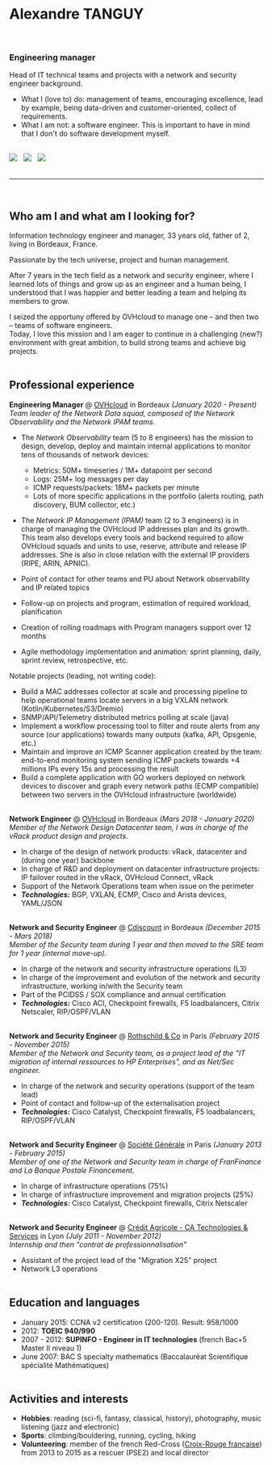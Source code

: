 # Alexandre TANGUY
<br> 

### Engineering manager

Head of IT technical teams and projects with a network and security engineer background.<br>

  - What I (love to) do: management of teams, encouraging excellence, lead by example, being data-driven and customer-oriented, collect of requirements.<br>
  - What I am not: a software engineer. This is important to have in mind that I don't do software development myself.<br ><br>

[![](https://img.shields.io/badge/PDF-267CB9?style=for-the-badge&logo=docusign)](https://github.com/hikatanguy/cv/raw/main/out/cv_alexandre_tanguy.pdf) &nbsp; [![](https://img.shields.io/badge/Email-267CB9?style=for-the-badge&logo=maildotru)](mailto:alexandre@tanguy.pro) &nbsp; [![](https://img.shields.io/badge/LinkedIn-267CB9?style=for-the-badge&logo=linkedin)](https://www.linkedin.com/in/alexandretanguy/) <br><br>

---

<br>

## Who am I and what am I looking for?
Information technology engineer and manager, 33 years old, father of 2, living in Bordeaux, France.

Passionate by the tech universe, project and human management.

After 7 years in the tech field as a network and security engineer, where I learned lots of things and grow up as an engineer and a human being, I understood that I was happier and better leading a team and helping its members to grow. 

I seized the opportuny offered by OVHcloud to manage one – and then two – teams of software engineers.<br>
Today, I love this mission and I am eager to continue in a challenging (new?) environment with great ambition, to build strong teams and achieve big projects. 
<br><br>

## Professional experience
**Engineering Manager** @ [OVHcloud](https://www.ovhcloud.com) in Bordeaux _(January 2020 - Present)_ <br>
*Team leader of the Network Data squad, composed of the Network Observability and the Network IPAM teams.*

  - The *Network Observability* team (5 to 8 engineers) has the mission to design, develop, deploy and maintain internal applications to monitor tens of thousands of network devices: 
    - Metrics: 50M+ timeseries / 1M+ datapoint per second
    - Logs: 25M+ log messages per day
    - ICMP requests/packets: 18M+ packets per minute
    - Lots of more specific applications in the portfolio (alerts routing, path discovery, BUM collector, etc.)

  - The *Network IP Management (IPAM)* team (2 to 3 engineers) is in charge of managing the OVHcloud IP addresses plan and its growth. This team also develops every tools and backend required to allow OVHcloud squads and units to use, reserve, attribute and release IP addresses. She is also in close relation with the external IP providers (RIPE, ARIN, APNIC). 

  - Point of contact for other teams and PU about Network observability and IP related topics
  - Follow-up on projects and program, estimation of required workload, planification
  - Creation of rolling roadmaps with Program managers support over 12 months
  - Agile methodology implementation and animation: sprint planning, daily, sprint review, retrospective, etc.

  Notable projects (leading, not writing code):
  
   - Build a MAC addresses collector at scale and processing pipeline to help operational teams locate servers in a big VXLAN network (Kotlin/Kubernetes/S3/Dremio)
   - SNMP/API/Telemetry distributed metrics polling at scale (java)
   - Implement a workflow processing tool to filter and route alerts from any source (our applications) towards many outputs (kafka, API, Opsgenie, etc.)
   - Maintain and improve an ICMP Scanner application created by the team: end-to-end monitoring system sending ICMP packets towards +4 millions IPs every 15s and processing the result
   - Build a complete application with GO workers deployed on network devices to discover and graph every network paths (ECMP compatible) between two servers in the OVHcloud infrastructure (worldwide)
<br><br>

**Network Engineer** @ [OVHcloud](https://www.ovhcloud.com) in Bordeaux _(Mars 2018 - January 2020)_ <br>
*Member of the Network Design Datacenter team, I was in charge of the vRack product design and projects.*

  - In charge of the design of network products: vRack, datacenter and (during one year) backbone
  - In charge of R&D and deployment on datacenter infrastructure projects: IP failover routed in the vRack, OVHcloud Connect, vRack
  - Support of the Network Operations team when issue on the perimeter
  - **_Technologies:_** BGP, VXLAN, ECMP, Cisco and Arista devices, YAML/JSON
<br><br>

**Network and Security Engineer** @ [Cdiscount](https://www.cdiscount.com) in Bordeaux _(December 2015 - Mars 2018)_ <br>
*Member of the Security team during 1 year and then moved to the SRE team for 1 year (internal move-up).*

  - In charge of the network and security infrastructure operations (L3)
  - In charge of the improvement and evolution of the network and security infrastructure, working in/with the Security team
  - Part of the PCIDSS / SOX compliance and annual certification
  - **_Technologies:_** Cisco ACI, Checkpoint firewalls, F5 loadbalancers, Citrix Netscaler, RIP/OSPF/VLAN
<br><br>

**Network and Security Engineer** @ [Rothschild & Co](https://www.rothschildandco.com/) in Paris _(February 2015 - November 2015)_ <br>
*Member of the Network and Security team, as a project lead of the "IT migration of internal ressources to HP Enterprises", and as Net/Sec engineer.*

  - In charge of the network and security operations (support of the team lead)
  - Point of contact and follow-up of the externalisation project
  - **_Technologies:_** Cisco Catalyst, Checkpoint firewalls, F5 loadbalancers, RIP/OSPF/VLAN
<br><br>

**Network and Security Engineer** @ [Société Générale](https://www.societegenerale.com) in Paris _(January 2013 - February 2015)_ <br>
*Member of one of the Network and Security team in charge of FranFinance and La Banque Postale Financement.*

  - In charge of infrastructure operations (75%)
  - In charge of infrastructure improvement and migration projects (25%)
  - **_Technologies:_** Cisco Catalyst, Checkpoint firewalls, Citrix Netscaler
<br><br>

**Network and Security Engineer** @ [Crédit Agricole - CA Technologies & Services](https://www.credit-agricole.com/marques-et-metiers/toutes-nos-marques/credit-agricole-technologies-et-services) in Lyon _(July 2011 - November 2012)_<br>
*Internship and then "contrat de professionnalisation"*

  - Assistant of the project lead of the "Migration X25" project
  - Network L3 operations
<br><br> 

## Education and languages
  - January 2015: CCNA v2 certification (200-120). Result: 958/1000
  - 2012: **TOEIC 940/990**
  - 2007 - 2012: **SUPINFO - Engineer in IT technologies** (french Bac+5 Master II niveau 1)
  - June 2007: BAC S specialty mathematics (Baccalauréat Scientifique spécialité Mathématiques)
<br><br>

## Activities and interests
  - **Hobbies**: reading (sci-fi, fantasy, classical, history), photography, music listening (jazz and electronic)
  - **Sports**: climbing/bouldering, running, cycling, hiking
  - **Volunteering**: member of the french Red-Cross ([Croix-Rouge française](https://www.croix-rouge.fr)) from 2013 to 2015 as a rescuer (PSE2) and local director 
<br><br>
